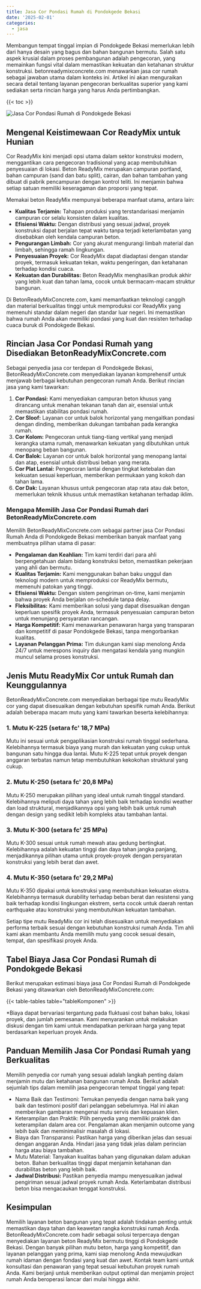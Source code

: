 ```yaml
---
title: Jasa Cor Pondasi Rumah di Pondokgede Bekasi
date: '2025-02-01'
categories:
  - jasa
---
```


Membangun tempat tinggal impian di Pondokgede Bekasi memerlukan lebih dari hanya desain yang bagus dan bahan bangunan bermutu. Salah satu aspek krusial dalam proses pembangunan adalah pengecoran, yang memainkan fungsi vital dalam memastikan kekuatan dan ketahanan struktur konstruksi. betonreadymixconcrete.com menawarkan jasa cor rumah sebagai jawaban utama dalam konteks ini. Artikel ini akan menguraikan secara detail tentang layanan pengecoran berkualitas superior yang kami sediakan serta rincian harga yang harus Anda pertimbangkan.

{{< toc >}}

![Jasa Cor Pondasi Rumah di Pondokgede Bekasi](https://betoncor8.github.io/cor/harga-beton-readymix-concrete%20(3).png)

## Mengenal Keistimewaan Cor ReadyMix untuk Hunian

Cor ReadyMix kini menjadi opsi utama dalam sektor konstruksi modern, menggantikan cara pengecoran tradisional yang acap membutuhkan penyesuaian di lokasi. Beton ReadyMix merupakan campuran portland, bahan campuran (sand dan batu split), cairan, dan bahan tambahan yang dibuat di pabrik pencampuran dengan kontrol teliti. Ini menjamin bahwa setiap satuan memiliki keseragaman dan proporsi yang tepat.

Memakai beton ReadyMix mempunyai beberapa manfaat utama, antara lain:

- **Kualitas Terjamin:** Tahapan produksi yang terstandarisasi menjamin campuran cor selalu konsisten dalam kualitas.
- **Efisiensi Waktu:** Dengan distribusi yang sesuai jadwal, proyek konstruksi dapat berjalan tepat waktu tanpa terjadi keterlambatan yang disebabkan oleh kendala campuran beton.
- **Pengurangan Limbah:** Cor yang akurat mengurangi limbah material dan limbah, sehingga ramah lingkungan.
- **Penyesuaian Proyek:** Cor ReadyMix dapat diadaptasi dengan standar proyek, termasuk kekuatan tekan, waktu pengeringan, dan ketahanan terhadap kondisi cuaca.
- **Kekuatan dan Durabilitas:** Beton ReadyMix menghasilkan produk akhir yang lebih kuat dan tahan lama, cocok untuk bermacam-macam struktur bangunan.

Di BetonReadyMixConcrete.com, kami memanfaatkan teknologi canggih dan material berkualitas tinggi untuk memproduksi cor ReadyMix yang memenuhi standar dalam negeri dan standar luar negeri. Ini memastikan bahwa rumah Anda akan memiliki pondasi yang kuat dan resisten terhadap cuaca buruk di Pondokgede Bekasi.

## Rincian Jasa Cor Pondasi Rumah yang Disediakan BetonReadyMixConcrete.com

Sebagai penyedia jasa cor terdepan di Pondokgede Bekasi, BetonReadyMixConcrete.com menyediakan layanan komprehensif untuk menjawab berbagai kebutuhan pengecoran rumah Anda. Berikut rincian jasa yang kami tawarkan:

1. **Cor Pondasi:** Kami menyediakan campuran beton khusus yang dirancang untuk menahan tekanan tanah dan air, esensial untuk memastikan stabilitas pondasi rumah.
2. **Cor Sloof:** Layanan cor untuk balok horizontal yang mengaitkan pondasi dengan dinding, memberikan dukungan tambahan pada kerangka rumah.
3. **Cor Kolom:** Pengecoran untuk tiang-tiang vertikal yang menjadi kerangka utama rumah, menawarkan kekuatan yang dibutuhkan untuk menopang beban bangunan.
4. **Cor Balok:** Layanan cor untuk balok horizontal yang menopang lantai dan atap, esensial untuk distribusi beban yang merata.
5. **Cor Plat Lantai:** Pengecoran lantai dengan tingkat ketebalan dan kekuatan sesuai keperluan, memberikan permukaan yang kokoh dan tahan lama.
6. **Cor Dak:** Layanan khusus untuk pengecoran atap rata atau dak beton, memerlukan teknik khusus untuk memastikan ketahanan terhadap iklim.

### Mengapa Memilih Jasa Cor Pondasi Rumah dari BetonReadyMixConcrete.com

Memilih BetonReadyMixConcrete.com sebagai partner jasa Cor Pondasi Rumah Anda di Pondokgede Bekasi memberikan banyak manfaat yang membuatnya pilihan utama di pasar:

- **Pengalaman dan Keahlian:** Tim kami terdiri dari para ahli berpengetahuan dalam bidang konstruksi beton, memastikan pekerjaan yang ahli dan bermutu.
- **Kualitas Terjamin:** Kami menggunakan bahan baku unggul dan teknologi modern untuk memproduksi cor ReadyMix bermutu, memenuhi patokan yang tinggi.
- **Efisiensi Waktu:** Dengan sistem pengiriman on-time, kami menjamin bahwa proyek Anda berjalan on-schedule tanpa delay.
- **Fleksibilitas:** Kami memberikan solusi yang dapat disesuaikan dengan keperluan spesifik proyek Anda, termasuk penyesuaian campuran beton untuk menunjang persyaratan rancangan.
- **Harga Kompetitif:** Kami menawarkan penawaran harga yang transparan dan kompetitif di pasar Pondokgede Bekasi, tanpa mengorbankan kualitas.
- **Layanan Pelanggan Prima:** Tim dukungan kami siap menolong Anda 24/7 untuk merespons inquiry dan mengatasi kendala yang mungkin muncul selama proses konstruksi.

## Jenis Mutu ReadyMix Cor untuk Rumah dan Keunggulannya

BetonReadyMixConcrete.com menyediakan berbagai tipe mutu ReadyMix cor yang dapat disesuaikan dengan kebutuhan spesifik rumah Anda. Berikut adalah beberapa macam mutu yang kami tawarkan beserta kelebihannya:

### 1\. Mutu K-225 (setara fc' 18,7 MPa)

Mutu ini sesuai untuk pengaplikasian konstruksi rumah tinggal sederhana. Kelebihannya termasuk biaya yang murah dan kekuatan yang cukup untuk bangunan satu hingga dua lantai. Mutu K-225 tepat untuk proyek dengan anggaran terbatas namun tetap membutuhkan kekokohan struktural yang cukup.

### 2\. Mutu K-250 (setara fc' 20,8 MPa)

Mutu K-250 merupakan pilihan yang ideal untuk rumah tinggal standard. Kelebihannya meliputi daya tahan yang lebih baik terhadap kondisi weather dan load struktural, menjadikannya opsi yang lebih baik untuk rumah dengan design yang sedikit lebih kompleks atau tambahan lantai.

### 3\. Mutu K-300 (setara fc' 25 MPa)

Mutu K-300 sesuai untuk rumah mewah atau gedung bertingkat. Kelebihannya adalah kekuatan tinggi dan daya tahan jangka panjang, menjadikannya pilihan utama untuk proyek-proyek dengan persyaratan konstruksi yang lebih berat dan awet.

### 4\. Mutu K-350 (setara fc' 29,2 MPa)

Mutu K-350 dipakai untuk konstruksi yang membutuhkan kekuatan ekstra. Kelebihannya termasuk durability terhadap beban berat dan resistensi yang baik terhadap kondisi lingkungan ekstrem, serta cocok untuk daerah rentan earthquake atau konstruksi yang membutuhkan kekuatan tambahan.

Setiap tipe mutu ReadyMix cor ini telah disesuaikan untuk menyediakan performa terbaik sesuai dengan kebutuhan konstruksi rumah Anda. Tim ahli kami akan membantu Anda memilih mutu yang cocok sesuai desain, tempat, dan spesifikasi proyek Anda.

## Tabel Biaya Jasa Cor Pondasi Rumah di Pondokgede Bekasi

Berikut merupakan estimasi biaya jasa Cor Pondasi Rumah di Pondokgede Bekasi yang ditawarkan oleh BetonReadyMixConcrete.com:

{{< table-tables table="tableKomponen" >}}

\*Biaya dapat bervariasi tergantung pada fluktuasi cost bahan baku, lokasi proyek, dan jumlah pemesanan. Kami menyarankan untuk melakukan diskusi dengan tim kami untuk mendapatkan perkiraan harga yang tepat berdasarkan keperluan proyek Anda.

## Panduan Memilih Jasa Cor Pondasi Rumah yang Berkualitas

Memilih penyedia cor rumah yang sesuai adalah langkah penting dalam menjamin mutu dan ketahanan bangunan rumah Anda. Berikut adalah sejumlah tips dalam memilih jasa pengecoran tempat tinggal yang tepat:

- Nama Baik dan Testimoni: Temukan penyedia dengan nama baik yang baik dan testimoni positif dari pelanggan sebelumnya. Hal ini akan memberikan gambaran mengenai mutu servis dan kepuasan klien.
- Keterampilan dan Praktik: Pilih penyedia yang memiliki praktek dan keterampilan dalam area cor. Pengalaman akan menjamin outcome yang lebih baik dan meminimalisir masalah di lokasi.
- Biaya dan Transparansi: Pastikan harga yang diberikan jelas dan sesuai dengan anggaran Anda. Hindari jasa yang tidak jelas dalam perincian harga atau biaya tambahan.
- Mutu Material: Tanyakan kualitas bahan yang digunakan dalam adukan beton. Bahan berkualitas tinggi dapat menjamin ketahanan dan durabilitas beton yang lebih baik.
- **Jadwal Distribusi:** Pastikan penyedia mampu menyesuaikan jadwal pengiriman sesuai jadwal proyek rumah Anda. Keterlambatan distribusi beton bisa mengacaukan tenggat konstruksi.

## Kesimpulan

Memilih layanan beton bangunan yang tepat adalah tindakan penting untuk memastikan daya tahan dan keawetan rangka konstruksi rumah Anda. BetonReadyMixConcrete.com hadir sebagai solusi terpercaya dengan menyediakan layanan beton ReadyMix bermutu tinggi di Pondokgede Bekasi. Dengan banyak pilihan mutu beton, harga yang kompetitif, dan layanan pelanggan yang prima, kami siap menolong Anda mewujudkan rumah idaman dengan fondasi yang kuat dan awet. Kontak team kami untuk konsultasi dan penawaran yang tepat sesuai kebutuhan proyek rumah Anda. Kami berjanji untuk memberikan output optimal dan menjamin project rumah Anda beroperasi lancar dari mulai hingga akhir.
